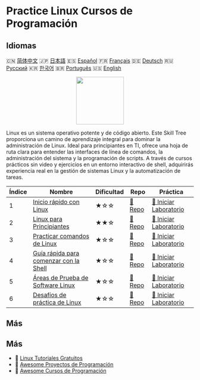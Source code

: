 # Practice Linux Cursos de Programación

## Idiomas

🇨🇳 [简体中文](README_zh.md) 🇯🇵 [日本語](README_ja.md) 🇪🇸 [Español](README_es.md) 🇫🇷 [Français](README_fr.md) 🇩🇪 [Deutsch](README_de.md) 🇷🇺 [Русский](README_ru.md) 🇰🇷 [한국어](README_ko.md) 🇧🇷 [Português](README_pt.md) 🇺🇸 [English](README.md) 

<div align="center">
<img width="128px" src="https://file.labex.io/path/k5LXo5b82pJm.png">
</div>

Linux es un sistema operativo potente y de código abierto. Este Skill Tree proporciona un camino de aprendizaje integral para dominar la administración de Linux. Ideal para principiantes en TI, ofrece una hoja de ruta clara para entender las interfaces de línea de comandos, la administración del sistema y la programación de scripts. A través de cursos prácticos sin video y ejercicios en un entorno interactivo de shell, adquirirás experiencia real en la gestión de sistemas Linux y la automatización de tareas.

|   Índice | Nombre                                                                                          | Dificultad   | Repo                                                                          | Práctica                                                                                   |
|----------|-------------------------------------------------------------------------------------------------|--------------|-------------------------------------------------------------------------------|--------------------------------------------------------------------------------------------|
|        1 | [Inicio rápido con Linux](https://labex.io/es/courses/quick-start-with-linux)                   | ★☆☆          | [🔗 Repo](https://github.com/labex-labs/quick-start-with-linux)               | [🚀 Iniciar Laboratorio](https://labex.io/es/courses/quick-start-with-linux)               |
|        2 | [Linux para Principiantes](https://labex.io/es/courses/linux-for-noobs)                         | ★★☆          | [🔗 Repo](https://github.com/labex-labs/linux-for-noobs)                      | [🚀 Iniciar Laboratorio](https://labex.io/es/courses/linux-for-noobs)                      |
|        3 | [Practicar comandos de Linux](https://labex.io/es/courses/linux-basic-commands-practice-online) | ★☆☆          | [🔗 Repo](https://github.com/labex-labs/linux-basic-commands-practice-online) | [🚀 Iniciar Laboratorio](https://labex.io/es/courses/linux-basic-commands-practice-online) |
|        4 | [Guía rápida para comenzar con la Shell](https://labex.io/es/courses/quick-start-with-shell)    | ★☆☆          | [🔗 Repo](https://github.com/labex-labs/quick-start-with-shell)               | [🚀 Iniciar Laboratorio](https://labex.io/es/courses/quick-start-with-shell)               |
|        5 | [Áreas de Prueba de Software Linux](https://labex.io/es/courses/linux-software-playgrounds)     | ★☆☆          | [🔗 Repo](https://github.com/labex-labs/linux-software-playgrounds)           | [🚀 Iniciar Laboratorio](https://labex.io/es/courses/linux-software-playgrounds)           |
|        6 | [Desafíos de práctica de Linux](https://labex.io/es/courses/linux-practice-challenges)          | ★☆☆          | [🔗 Repo](https://github.com/labex-labs/linux-practice-challenges)            | [🚀 Iniciar Laboratorio](https://labex.io/es/courses/linux-practice-challenges)            |

## Más



## Más

- 🔗 [Linux Tutoriales Gratuitos](https://github.com/labex-labs/linux-free-tutorials)
- 🔗 [Awesome Proyectos de Programación](https://github.com/labex-labs/awesome-programming-projects)
- 🔗 [Awesome Cursos de Programación](https://github.com/labex-labs/awesome-programming-courses)

